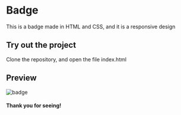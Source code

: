 # Badge
This is a badge made in HTML and CSS, and it is a responsive design

## Try out the project

Clone the repository, and open the file index.html

## Preview
![badge](https://user-images.githubusercontent.com/61669995/151053731-c1ce571a-b8da-4780-a02b-81e8706769b0.JPG)


#### Thank you for seeing!